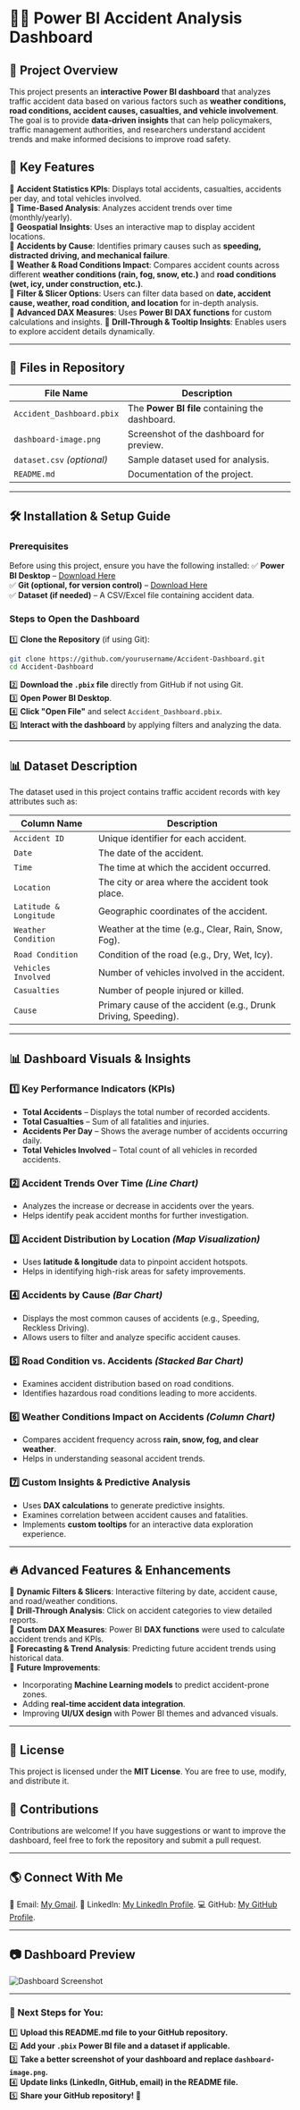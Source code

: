 # 🚗💥 Power BI Accident Analysis Dashboard

## 📌 Project Overview
This project presents an **interactive Power BI dashboard** that analyzes traffic accident data based on various factors such as **weather conditions, road conditions, accident causes, casualties, and vehicle involvement**. The goal is to provide **data-driven insights** that can help policymakers, traffic management authorities, and researchers understand accident trends and make informed decisions to improve road safety.

## 🎯 **Key Features**
🔹 **Accident Statistics KPIs**: Displays total accidents, casualties, accidents per day, and total vehicles involved.  
🔹 **Time-Based Analysis**: Analyzes accident trends over time (monthly/yearly).  
🔹 **Geospatial Insights**: Uses an interactive map to display accident locations.  
🔹 **Accidents by Cause**: Identifies primary causes such as **speeding, distracted driving, and mechanical failure**.  
🔹 **Weather & Road Conditions Impact**: Compares accident counts across different **weather conditions (rain, fog, snow, etc.)** and **road conditions (wet, icy, under construction, etc.)**.  
🔹 **Filter & Slicer Options**: Users can filter data based on **date, accident cause, weather, road condition, and location** for in-depth analysis.  
🔹 **Advanced DAX Measures**: Uses **Power BI DAX functions** for custom calculations and insights.
🔹 **Drill-Through & Tooltip Insights**: Enables users to explore accident details dynamically.

---

## 📂 **Files in Repository**

| File Name                | Description                                      |
|--------------------------|--------------------------------------------------|
| `Accident_Dashboard.pbix` | The **Power BI file** containing the dashboard. |
| `dashboard-image.png`     | Screenshot of the dashboard for preview.       |
| `dataset.csv` *(optional)* | Sample dataset used for analysis.              |
| `README.md`              | Documentation of the project.                   |

---

## 🛠️ **Installation & Setup Guide**

### **Prerequisites**
Before using this project, ensure you have the following installed:
✅ **Power BI Desktop** – [Download Here](https://powerbi.microsoft.com/desktop/)  
✅ **Git (optional, for version control)** – [Download Here](https://git-scm.com/)  
✅ **Dataset (if needed)** – A CSV/Excel file containing accident data.  

### **Steps to Open the Dashboard**

1️⃣ **Clone the Repository** (if using Git):  
```bash
git clone https://github.com/yourusername/Accident-Dashboard.git
cd Accident-Dashboard
```

2️⃣ **Download the `.pbix` file** directly from GitHub if not using Git.  
3️⃣ **Open Power BI Desktop**.  
4️⃣ **Click "Open File"** and select `Accident_Dashboard.pbix`.  
5️⃣ **Interact with the dashboard** by applying filters and analyzing the data.

---

## 📊 **Dataset Description**

The dataset used in this project contains traffic accident records with key attributes such as:

| Column Name           | Description                                           |
|---------------------- |------------------------------------------------------|
| `Accident ID`        | Unique identifier for each accident.                 |
| `Date`               | The date of the accident.                            |
| `Time`               | The time at which the accident occurred.            |
| `Location`           | The city or area where the accident took place.     |
| `Latitude & Longitude` | Geographic coordinates of the accident.             |
| `Weather Condition`  | Weather at the time (e.g., Clear, Rain, Snow, Fog).  |
| `Road Condition`     | Condition of the road (e.g., Dry, Wet, Icy).         |
| `Vehicles Involved`  | Number of vehicles involved in the accident.         |
| `Casualties`         | Number of people injured or killed.                 |
| `Cause`             | Primary cause of the accident (e.g., Drunk Driving, Speeding). |

---

## 📊 **Dashboard Visuals & Insights**

### **1️⃣ Key Performance Indicators (KPIs)**
* **Total Accidents** – Displays the total number of recorded accidents.
* **Total Casualties** – Sum of all fatalities and injuries.
* **Accidents Per Day** – Shows the average number of accidents occurring daily.
* **Total Vehicles Involved** – Total count of all vehicles in recorded accidents.

### **2️⃣ Accident Trends Over Time** _(Line Chart)_
* Analyzes the increase or decrease in accidents over the years.
* Helps identify peak accident months for further investigation.

### **3️⃣ Accident Distribution by Location** _(Map Visualization)_
* Uses **latitude & longitude** data to pinpoint accident hotspots.
* Helps in identifying high-risk areas for safety improvements.

### **4️⃣ Accidents by Cause** _(Bar Chart)_
* Displays the most common causes of accidents (e.g., Speeding, Reckless Driving).
* Allows users to filter and analyze specific accident causes.

### **5️⃣ Road Condition vs. Accidents** _(Stacked Bar Chart)_
* Examines accident distribution based on road conditions.
* Identifies hazardous road conditions leading to more accidents.

### **6️⃣ Weather Conditions Impact on Accidents** _(Column Chart)_
* Compares accident frequency across **rain, snow, fog, and clear weather**.
* Helps in understanding seasonal accident trends.

### **7️⃣ Custom Insights & Predictive Analysis**
* Uses **DAX calculations** to generate predictive insights.
* Examines correlation between accident causes and fatalities.
* Implements **custom tooltips** for an interactive data exploration experience.

---

## 🔥 **Advanced Features & Enhancements**

🚀 **Dynamic Filters & Slicers**: Interactive filtering by date, accident cause, and road/weather conditions.  
🚀 **Drill-Through Analysis**: Click on accident categories to view detailed reports.  
🚀 **Custom DAX Measures**: Power BI **DAX functions** were used to calculate accident trends and KPIs.  
🚀 **Forecasting & Trend Analysis**: Predicting future accident trends using historical data.  
🚀 **Future Improvements**:
* Incorporating **Machine Learning models** to predict accident-prone zones.
* Adding **real-time accident data integration**.
* Improving **UI/UX design** with Power BI themes and advanced visuals.

---

## 📜 **License**
This project is licensed under the **MIT License**. You are free to use, modify, and distribute it.

## 🤝 **Contributions**
Contributions are welcome! If you have suggestions or want to improve the dashboard, feel free to fork the repository and submit a pull request.

---

## 🌎 **Connect With Me**
📧 Email: [My Gmail](alhassanabdulmonam@gmail.com).
🔗 LinkedIn: [My LinkedIn Profile](www.linkedin.com/in/hassan-abdulmonam-).
💻 GitHub: [My GitHub Profile](https://github.com/Alhassan-Abdulmonam).

---

## 📷 **Dashboard Preview**
![Dashboard Screenshot](https://github.com/Alhassan-Abdulmonam/Accident-Dashboard/blob/main/Accident-Dashboard.png)

---

### **🚀 Next Steps for You:**
1️⃣ **Upload this README.md file to your GitHub repository.**  
2️⃣ **Add your `.pbix` Power BI file and a dataset if applicable.**  
3️⃣ **Take a better screenshot of your dashboard and replace `dashboard-image.png`.**  
4️⃣ **Update links (LinkedIn, GitHub, email) in the README file.**  
5️⃣ **Share your GitHub repository! 🎉**
